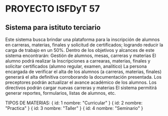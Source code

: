 PROYECTO ISFDyT 57
==================
Sistema para istituto terciario
----------------------------------

Este sistema busca brindar una plataforma para la inscripción de alumnos en carreras, materias, finales y solicitud de certificados; logrando reducir la carga de trabajo en un 50%.
Dentro de los objetivos y alcances de este sistema encontrarán:
Gestión de alumnos, mesas, carreras y materias
El alumno podrá realizar la Inscripciones a carrearas, materias, finales y solicitar certificados (alumno regular, examen, analítico)
La persona encargada de verificar el alta de los alumnos (a carreras, materias, finales) generará el alta definitiva corroborando la documentación presentada.
Los preceptores podrán actualizar el avance académico de los alumnos.
Los directivos podrán cargar nuevas carreras y materias
El sistema permitirá generar reportes, formularios, listas de alumnos, etc.

TIPOS DE MATERIAS:
{
    id: 1
    nombre: "Curricular"
} 
{
    id: 2
    nombre: "Practica"
} 
{
    id: 3
    nombre: "Taller"
} 
{
    id: 4
    nombre: "Seminario"
} 